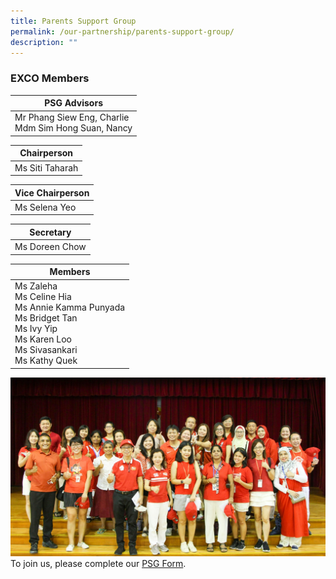 ```yaml
---
title: Parents Support Group
permalink: /our-partnership/parents-support-group/
description: ""
---
```

### EXCO Members

|                      PSG Advisors                      |
|-------------------------------------|
| Mr Phang Siew Eng, Charlie<br>Mdm Sim Hong Suan, Nancy |

|   Chairperson   |
|--------|
| Ms Siti Taharah |

| Vice Chairperson |
|---------|
|   Ms Selena Yeo  |

|    Secretary   |
|-------|
| Ms Doreen Chow |

|                                                Members                                                                 |
|----------------|
| Ms Zaleha<br>Ms Celine Hia<br>Ms Annie Kamma Punyada<br>Ms Bridget Tan<br>Ms Ivy Yip<br>Ms Karen Loo<br>Ms Sivasankari<br>Ms Kathy Quek |

![](/images/CCE%20activities/NDP%201.jpeg)
To join us, please complete our [PSG Form](go.gov.sg/jwpspsg).